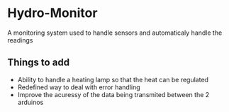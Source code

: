 # Hydro-Monitor
A monitoring system used to handle sensors and automaticaly handle the readings

Things to add
-------------
* Ability to handle a heating lamp so that the heat can be regulated 
* Redefined way to deal with error handling
* Improve the acuressy of the data being transmited between the 2 arduinos 
